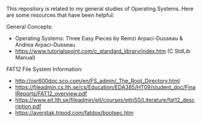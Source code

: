 This repository is related to my general studies of Operating Systems. Here are some resources that have been helpful:

General Concepts:
- Operating Systems: Three Easy Pieces by Remzi Arpaci-Dusseau & Andrea Arpaci-Dusseau
- https://www.tutorialspoint.com/c_standard_library/index.htm (C StdLib Manual)

FAT12 File System Information:
- http://osr600doc.sco.com/en/FS_admin/_The_Root_Directory.html
- https://fileadmin.cs.lth.se/cs/Education/EDA385/HT09/student_doc/FinalReports/FAT12_overview.pdf
- https://www.eit.lth.se/fileadmin/eit/courses/eitn50/Literature/fat12_description.pdf
- https://averstak.tripod.com/fatdox/bootsec.htm


  
